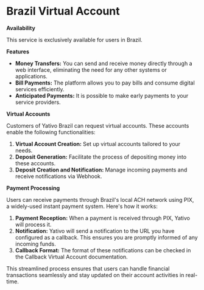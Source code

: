# Brazil Virtual Account

**Availability**

This service is exclusively available for users in Brazil.

**Features**

* **Money Transfers:** You can send and receive money directly through a web interface, eliminating the need for any other systems or applications.
* **Bill Payments:** The platform allows you to pay bills and consume digital services efficiently.
* **Anticipated Payments:** It is possible to make early payments to your service providers.

**Virtual Accounts**

Customers of Yativo Brazil can request virtual accounts. These accounts enable the following functionalities:

1. **Virtual Account Creation:** Set up virtual accounts tailored to your needs.
2. **Deposit Generation:** Facilitate the process of depositing money into these accounts.
3. **Deposit Creation and Notification:** Manage incoming payments and receive notifications via Webhook.

**Payment Processing**

Users can receive payments through Brazil's local ACH network using PIX, a widely-used instant payment system. Here's how it works:

1. **Payment Reception:** When a payment is received through PIX, Yativo will process it.
2. **Notification:** Yativo will send a notification to the URL you have configured as a callback. This ensures you are promptly informed of any incoming funds.
3. **Callback Format:** The format of these notifications can be checked in the Callback Virtual Account documentation.

This streamlined process ensures that users can handle financial transactions seamlessly and stay updated on their account activities in real-time.
